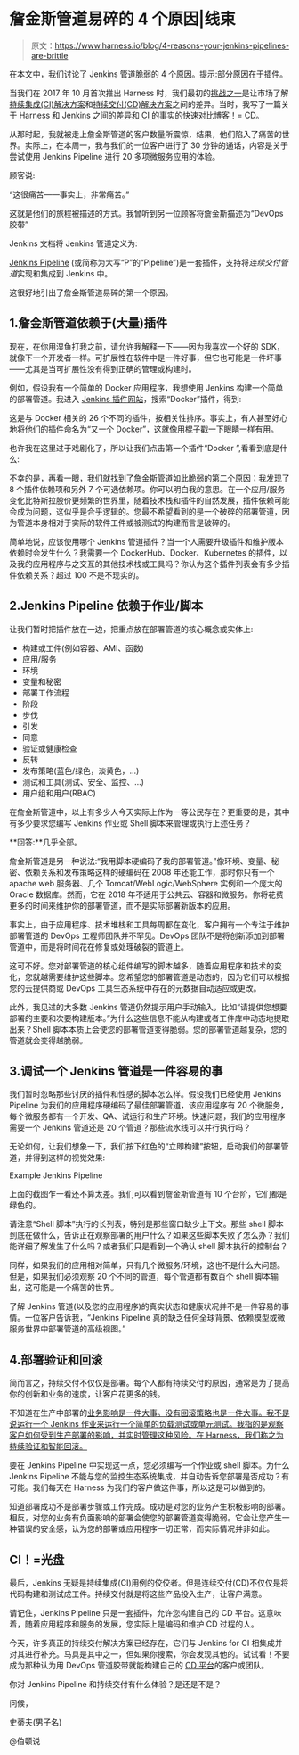 # 詹金斯管道易碎的 4 个原因|线束

> 原文：<https://www.harness.io/blog/4-reasons-your-jenkins-pipelines-are-brittle>

在本文中，我们讨论了 Jenkins 管道脆弱的 4 个原因。提示:部分原因在于插件。

当我们在 2017 年 10 月首次推出 Harness 时，我们最初的[挑战之一](https://harness.io/blog/ci-cd-challenges/)是让市场了解[持续集成(CI)解决方案](https://harness.io/platform/continuous-integration/)和[持续交付(CD)解决方案](https://harness.io/platform/continuous-delivery/)之间的差异。当时，我写了一篇关于 Harness 和 Jenkins 之间的[差异和 CI 的](https://harness.io/blog/comparing-harness-vs-jenkins/)事实的快速对比博客！= CD。

从那时起，我就被走上詹金斯管道的客户数量所震惊，结果，他们陷入了痛苦的世界。实际上，在本周一，我与我们的一位客户进行了 30 分钟的通话，内容是关于尝试使用 Jenkins Pipeline 进行 20 多项微服务应用的体验。

顾客说:

“这很痛苦——事实上，非常痛苦。”

这就是他们的旅程被描述的方式。我曾听到另一位顾客将詹金斯描述为“DevOps 胶带”

Jenkins 文档将 Jenkins 管道定义为:

[Jenkins Pipeline](https://jenkins.io/doc/book/pipeline/) (或简称为大写“P”的“Pipeline”)是一套插件，支持将*连续交付管道*实现和集成到 Jenkins 中。

这很好地引出了詹金斯管道易碎的第一个原因。

## 1.詹金斯管道依赖于(大量)插件

现在，在你用湿鱼打我之前，请允许我解释一下——因为我喜欢一个好的 SDK，就像下一个开发者一样。可扩展性在软件中是一件好事，但它也可能是一件坏事——尤其是当可扩展性没有得到正确的管理或构建时。

例如，假设我有一个简单的 Docker 应用程序，我想使用 Jenkins 构建一个简单的部署管道。我进入 [Jenkins 插件网站](https://plugins.jenkins.io/)，搜索“Docker”插件，得到:

这是与 Docker 相关的 26 个不同的插件，按相关性排序。事实上，有人甚至好心地将他们的插件命名为“又一个 Docker”，这就像用棍子戳一下眼睛一样有用。

也许我在这里过于戏剧化了，所以让我们点击第一个插件“Docker ”,看看到底是什么:

不幸的是，再看一眼，我们就找到了詹金斯管道如此脆弱的第二个原因；我发现了 8 个插件依赖项和另外 7 个可选依赖项。你可以明白我的意思。在一个应用/服务变化比特斯拉股价更频繁的世界里，随着技术栈和插件的自然发展，插件依赖可能会成为问题，这似乎是合乎逻辑的。您最不希望看到的是一个破碎的部署管道，因为管道本身相对于实际的软件工件或被测试的构建而言是破碎的。

简单地说，应该使用哪个 Jenkins 管道插件？当一个人需要升级插件和维护版本依赖时会发生什么？我需要一个 DockerHub、Docker、Kubernetes 的插件，以及我的应用程序与之交互的其他技术栈或工具吗？你认为这个插件列表会有多少插件依赖关系？超过 100 不是不现实的。

## 2.Jenkins Pipeline 依赖于作业/脚本

让我们暂时把插件放在一边，把重点放在部署管道的核心概念或实体上:

*   构建或工件(例如容器、AMI、函数)
*   应用/服务
*   环境
*   变量和秘密
*   部署工作流程
*   阶段
*   步伐
*   引发
*   同意
*   验证或健康检查
*   反转
*   发布策略(蓝色/绿色，淡黄色，...)
*   测试和工具(测试、安全、监控、...)
*   用户组和用户(RBAC)

在詹金斯管道中，以上有多少人今天实际上作为一等公民存在？更重要的是，其中有多少要求您编写 Jenkins 作业或 Shell 脚本来管理或执行上述任务？

**回答:**几乎全部。

詹金斯管道是另一种说法:“我用脚本硬编码了我的部署管道。”像环境、变量、秘密、依赖关系和发布策略这样的硬编码在 2008 年还能工作，那时你只有一个 apache web 服务器、几个 Tomcat/WebLogic/WebSphere 实例和一个庞大的 Oracle 数据库。然而，它在 2018 年不适用于公共云、容器和微服务。你将花费更多的时间来维护你的部署管道，而不是实际部署新版本的应用。

事实上，由于应用程序、技术堆栈和工具每周都在变化，客户拥有一个专注于维护部署管道的 DevOps 工程师团队并不罕见。DevOps 团队不是将创新添加到部署管道中，而是将时间花在修复或处理破裂的管道上。

这可不好。您对部署管道的核心组件编写的脚本越多，随着应用程序和技术的变化，您就越需要维护这些脚本。您希望您的部署管道是动态的，因为它们可以根据您的云提供商或 DevOps 工具生态系统中存在的元数据自动适应或更改。

此外，我见过的大多数 Jenkins 管道仍然提示用户手动输入，比如“请提供您想要部署的主要和次要构建版本。”为什么这些信息不能从构建或者工件库中动态地提取出来？Shell 脚本本质上会使您的部署管道变得脆弱。您的部署管道越复杂，您的管道就会变得越脆弱。

## 3.调试一个 Jenkins 管道是一件容易的事

我们暂时忽略那些讨厌的插件和性感的脚本怎么样。假设我们已经使用 Jenkins Pipeline 为我们的应用程序硬编码了最佳部署管道，该应用程序有 20 个微服务，每个微服务都有一个开发、QA、试运行和生产环境。快速问题，我们的应用程序需要一个 Jenkins 管道还是 20 个管道？那些流水线可以并行执行吗？

无论如何，让我们想象一下，我们按下红色的“立即构建”按钮，启动我们的部署管道，并得到这样的视觉效果:

Example Jenkins Pipeline

上面的截图乍一看还不算太差。我们可以看到詹金斯管道有 10 个台阶，它们都是绿色的。

请注意“Shell 脚本”执行的长列表，特别是那些窗口缺少上下文。那些 shell 脚本到底在做什么，告诉正在观察部署的用户什么？如果这些脚本失败了怎么办？我们能详细了解发生了什么吗？或者我们只是看到一个确认 shell 脚本执行的控制台？

同样，如果我们的应用相对简单，只有几个微服务/环境，这也不是什么大问题。但是，如果我们必须观察 20 个不同的管道，每个管道都有数百个 shell 脚本输出，这可能是一个痛苦的世界。

了解 Jenkins 管道(以及您的应用程序)的真实状态和健康状况并不是一件容易的事情。一位客户告诉我，“Jenkins Pipeline 真的缺乏任何全球背景、依赖模型或微服务世界中部署管道的高级视图。”

## 4.部署验证和回滚

简而言之，持续交付不仅仅是部署。每个人都有持续交付的原因，通常是为了提高你的创新和业务的速度，让客户花更多的钱。

不知道在生产中部署的[业务影响是一件大事。没有回滚策略也是一件大事。我不是说运行一个 Jenkins 作业来运行一个简单的负载测试或单元测试。我指的是观察客户如何受到生产部署的影响，并实时管理这种风险。在 Harness，我们称之为持续验证和智能回滚。](https://harness.io/blog/production-deployments-actually-succeed-fail/)

要在 Jenkins Pipeline 中实现这一点，您必须编写一个作业或 shell 脚本。为什么 Jenkins Pipeline 不能与您的监控生态系统集成，并自动告诉您部署是否成功？有可能。我们每天在 Harness 为我们的客户做这件事，所以这是可以做到的。

知道部署成功不是部署步骤或工作完成。成功是对您的业务产生积极影响的部署。相反，对您的业务有负面影响的部署会使您的部署管道变得脆弱。它会让您产生一种错误的安全感，认为您的部署或应用程序一切正常，而实际情况并非如此。

## CI！=光盘

最后，Jenkins 无疑是持续集成(CI)用例的佼佼者。但是连续交付(CD)不仅仅是将代码构建和测试成工件。持续交付就是将这些产品投入生产，让客户满意。

请记住，Jenkins Pipeline 只是一套插件，允许您构建自己的 CD 平台。这意味着，随着应用程序和服务的发展，您实际上是编码和维护 CD 过程的人。

今天，许多真正的持续交付解决方案已经存在，它们与 Jenkins for CI 相集成并对其进行补充。马具是其中之一，但如果你搜索，你会发现其他的。试试看！不要成为那种认为用 DevOps 管道胶带就能构建自己的 [CD 平台](https://harness.io/platform/continuous-delivery/)的客户或团队。

你对 Jenkins Pipeline 和持续交付有什么体验？是还是不是？

问候，

史蒂夫(男子名)

@伯顿说